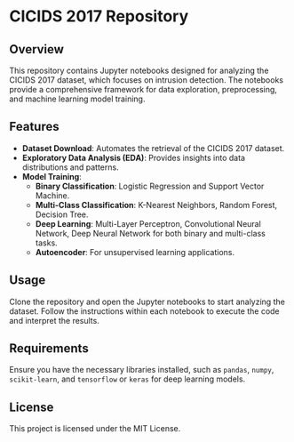 # CICIDS 2017 Repository

## Overview
This repository contains Jupyter notebooks designed for analyzing the CICIDS 2017 dataset, which focuses on intrusion detection. The notebooks provide a comprehensive framework for data exploration, preprocessing, and machine learning model training.

## Features
- **Dataset Download**: Automates the retrieval of the CICIDS 2017 dataset.
- **Exploratory Data Analysis (EDA)**: Provides insights into data distributions and patterns.
- **Model Training**:
  - **Binary Classification**: Logistic Regression and Support Vector Machine.
  - **Multi-Class Classification**: K-Nearest Neighbors, Random Forest, Decision Tree.
  - **Deep Learning**: Multi-Layer Perceptron, Convolutional Neural Network, Deep Neural Network for both binary and multi-class tasks.
  - **Autoencoder**: For unsupervised learning applications.

## Usage
Clone the repository and open the Jupyter notebooks to start analyzing the dataset. Follow the instructions within each notebook to execute the code and interpret the results.

## Requirements
Ensure you have the necessary libraries installed, such as `pandas`, `numpy`, `scikit-learn`, and `tensorflow` or `keras` for deep learning models.

## License
This project is licensed under the MIT License.


